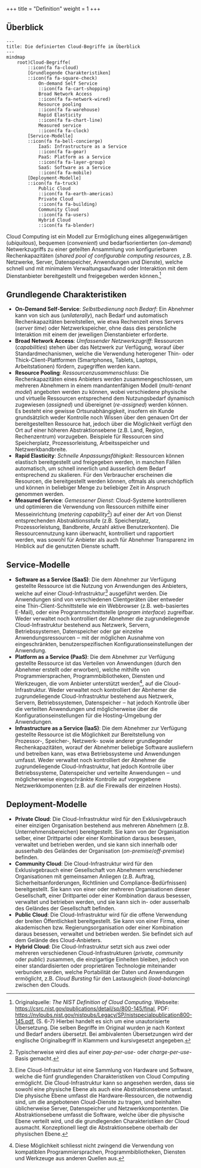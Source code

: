 +++
title = "Definition"
weight = 1
+++

## Überblick

```mermaid
---
title: Die definierten Cloud-Begriffe im Überblick
---
mindmap
    root)Cloud-Begriffe(
        ::icon(fa fa-cloud)
        [Grundlegende Charakteristiken]
        ::icon(fa fa-square-check)
            On-demand Self Service
            ::icon(fa fa-cart-shopping)
            Broad Network Access
            ::icon(fa fa-network-wired)
            Resource pooling
            ::icon(fa fa-warehouse)
            Rapid Elasticity
            ::icon(fa fa-chart-line)
            Measured service
            ::icon(fa fa-clock)
        [Service-Modelle]
        ::icon(fa fa-bell-concierge)
            IaaS: Infrastructure as a Service
            ::icon(fa fa-gear)
            PaaS: Platform as a Service
            ::icon(fa fa-layer-group)
            SaaS: Software as a Service
            ::icon(fa fa-mobile)
        [Deployment-Modelle]
        ::icon(fa fa-truck)
            Public Cloud
            ::icon(fa fa-earth-americas)
            Private Cloud
            ::icon(fa fa-building)
            Community Cloud
            ::icon(fa fa-users)
            Hybrid Cloud
            ::icon(fa fa-blender)

```

Cloud Computing ist ein Modell zur Ermöglichung eines allgegenwärtigen
(*ubiquitous*), bequemen (*convenient*) und bedarfsorientierten
(*on-demand*) Netwerkzugriffs zu einer geteilten Ansammlung von
konfigurierbaren Rechenkapazitäten (*shared pool of configurable
computing resources*, z.B. Netzwerke, Server, Datenspeicher, Anwendungen
und Dienste), welche schnell und mit minimalem Verwaltungsaufwand oder
Interaktion mit dem Dienstanbieter bereitgestellt und freigegeben werden
können.[^1]

## Grundlegende Charakteristiken

- **On-Demand Self-Service**: *Selbstbedienung nach Bedarf*: Ein Abnehmer kann von
  sich aus (*unilaterally*), nach Bedarf und automatisch Rechenkapazitäten
  bereitstellen, wie etwa Rechenzeit eines Servers (*server time*) oder
  Netzwerkspeicher, ohne dass dies persönliche Interaktion mit einem der
  jeweiligen Dienstanbieter erforderte.
- **Broad Network Access**: *Umfassender Netzwerkzugriff*: Ressourcen
  (*capabilities*) stehen über das Netzwerk zur Verfügung, worauf über
  Standardmechanismen, welche die Verwendung heterogener Thin- oder
  Thick-Client-Plattformen (Smartphones, Tablets, Laptops, Arbeitstationen)
  fördern, zugegriffen werden kann.
- **Resource Pooling**: *Ressourcenzusammenschluss*: Die Rechenkapazitäten eines
  Anbieters werden zusammengeschlossen, um mehreren Abnehmern in einem
  mandantenfähigen Modell (*multi-tenant model*) angeboten werden zu können,
  wobei verschiedene physische und virtuelle Ressourcen entsprechend dem
  Nutzungsbedarf dynamisch zugewiesen (*assigned*) und übereignet
  (*re-assigned*) werden können. Es besteht eine gewisse Ortsunabhängigkeit,
  insofern ein Kunde grundsätzlich weder Kontrolle noch Wissen über den genauen
  Ort der bereitgestellten Ressource hat, jedoch über die Möglichkeit verfügt
  den Ort auf einer höheren Abstraktionsebene (z.B. Land, Region, Rechenzentrum)
  vorzugeben. Beispiele für Ressourcen sind Speicherplatz, Prozessorleistung,
  Arbeitsspeicher und Netzwerkbandbreite.
- **Rapid Elasticity**: *Schnelle Anpassungsfähigkeit*: Ressourcen können
  elastisch bereitgestellt und freigegeben werden, in manchen Fällen
  automatisch, um schnell innerlich und äusserlich dem Bedarf entsprechend zu
  skalieren. Für den Verbraucher erscheinen die Resourcen, die bereitgestellt
  werden können, oftmals als unerschöpflich und können in beliebiger Menge zu
  beliebiger Zeit in Anspruch genommen werden.
- **Measured Service**: *Gemessener Dienst*: Cloud-Systeme kontrollieren und
  optimieren die Verwendung von Ressourcen mithilfe einer Messeinrichtung
  (*metering capability*[^2]) auf einer der Art von Dienst entsprechenden
  Abstraktionsstufe (z.B. Speicherplatz, Prozessorleistung, Bandbreite, Anzahl
  aktive Benutzerkonten). Die Ressourcennutzung kann überwacht, kontrolliert und
  rapportiert werden, was sowohl für Anbieter als auch für Abnehmer Transparenz
  im Hinblick auf die genutzten Dienste schafft.

## Service-Modelle

- **Software as a Service (SaaS)**: Die dem Abnehmer zur Verfügung gestellte
  Ressource ist die Nutzung von Anwendungen des Anbieters, welche auf einer
    Cloud-Infrastruktur[^3] ausgeführt werden. Die Anwendungen sind von
    verschiedenen Clientgeräten über entweder eine Thin-Client-Schnittstelle wie
    ein Webbrowser (z.B. web-basiertes E-Mail), oder eine Programmschnittstelle
    (*program interface*) zugreifbar. Weder verwaltet noch kontrolliert der
    Abnehmer die zugrundeliegende Cloud-Infrastruktur bestehend aus Netzwerk,
    Servern, Betriebssystemen, Datenspeicher oder gar einzelne
    Anwendungsressourcen ‒ mit der möglichen Ausnahme von eingeschränkten,
    benutzerspezifischen Konfigurationseinstellungen der Anwendung.
- **Platform as a Service (PaaS)**: Die dem Abnehmer zur Verfügung gestellte
  Ressource ist das Verteilen von Anwendungen (durch den Abnehmer erstellt oder
  erworben), welche mithilfe von Programmiersprachen, Programmbibliotheken,
  Diensten und Werkzeugen, die vom Anbieter unterstützt werden[^4], auf die
  Cloud-Infrastruktur. Weder verwaltet noch kontrolliert der Abnhemer die
  zugrundeliegende Cloud-Infrastruktur bestehend aus Netzwerk, Servern,
  Betriebssystemen, Datenspeicher ‒ hat jedoch Kontrolle über die verteilten
  Anwendungen und möglicherweise über die Konfigurationseinstellungen für die
  Hosting-Umgebung der Anwendungen.
- **Infrastructure as a Service (IaaS)**: Die dem Abnehmer zur Verfügung
  gestellte Ressource ist die Möglichkeit zur Bereitstellung von Prozessor-,
  Speicher-, Netzwerk- sowie anderer grundlegender Rechenkapazitäten, worauf der
  Abnehmer beliebige Software ausliefern und betreiben kann, was etwa
  Betriebssysteme und Anwendungen umfasst. Weder verwaltet noch kontrolliert der
  Abnehmer die zugrundeliegende Cloud-Infrastruktur, hat jedoch Kontrolle über
  Betriebssysteme, Datenspeicher und verteilte Anwendungen ‒ und möglicherweise
  eingeschränkte Kontrolle auf vorgegebene Netzwerkkomponenten (z.B. auf die
  Firewalls der einzelnen Hosts).

## Deployment-Modelle

- **Private Cloud**: Die Cloud-Infrastruktur wird für den Exklusivgebrauch einer
  einzigen Organisation bestehend aus mehreren Abnehmern (z.B.
  Unternehmensbereichen) bereitgestellt. Sie kann von der Organisation selber,
  einer Drittpartei oder einer Kombination daraus besessen, verwaltet und
  betrieben werden, und sie kann sich innerhalb oder ausserhalb des Geländes der
  Organisation (*on-premise*/*off-premise*) befinden.
- **Community Cloud**: Die Cloud-Infrastruktur wird für den Exklusivgebrauch
  einer Gesellschaft von Abnehmern verschiedener Organisationen mit gemeinsamen
  Anliegen (z.B. Auftrag, Sicherheitsanforderungen, Richtlinien und
  Compliance-Bedürfnissen) bereitgestellt. Sie kann von einer oder mehreren
  Organisationen dieser Gesellschaft, einer Drittpartei oder einer Kombination
  daraus besessen, verwaltet und betrieben werden, und sie kann sich in- oder
  ausserhalb des Geländes der Gesellschaft befinden.
- **Public Cloud**: Die Cloud-Infrastruktur wird für die offene Verwendung der
  breiten Öffentlichkeit bereitgestellt. Sie kann von einer Firma, einer
  akademischen bzw.  Regierungsorganisation oder einer Kombination daraus
  besessen, verwaltet und betrieben werden. Sie befindet sich auf dem Gelände
  des Cloud-Anbieters.
- **Hybrid Cloud**: Die Cloud-Infrastruktur setzt sich aus zwei oder mehreren
  verschiedenen Cloud-Infrastrukturen (*private*, *community* oder *public*)
  zusammen, die einzigartige Einheiten bleiben, jedoch von einer
  standardisierten oder proprietären Technologie miteinander verbunden werden,
  welche Portabilität der Daten und Anwendungen ermöglicht, z.B. *Cloud
  Bursting* für den Lastausgleich (*load-balancing*) zwischen den Clouds.

[^1]: Originalquelle: *The NIST Definition of Cloud Computing*.  Webseite:
    <https://csrc.nist.gov/publications/detail/sp/800-145/final>, PDF:
    <https://nvlpubs.nist.gov/nistpubs/Legacy/SP/nistspecialpublication800-145.pdf>,
    (S. 6-7) Hierbei handelt es sich um eine unautorisierte Übersetzung. Die
    selben Begriffe im Original wurden je nach Kontext und Bedarf anders
    übersetzt. Bei ambivalenten Übersetzungen wird der englische Originalbegriff
    in Klammern und kursivgesetzt angegeben.

[^2]: Typischerweise wird dies auf einer *pay-per-use*- oder
    *charge-per-use*-Basis gemacht.

[^3]: Eine Cloud-Infrastruktur ist eine Sammlung von Hardware und Software,
    welche die fünf grundlegenden Charakteristiken von Cloud Computing
    ermöglicht. Die Cloud-Infrastruktur kann so angesehen werden, dass sie
    sowohl eine physische Ebene als auch eine Abstraktionsebene umfasst. Die
    physische Ebene umfasst die Hardware-Ressourcen, die notwendig sind, um die
    angebotenen Cloud-Dienste zu tragen, und beinhalten üblicherweise Server,
    Datenspeicher und Netzwerkkompontenten. Die Abstraktionsebene umfasst die
    Software, welche über die physische Ebene verteilt wird, und die
    grundlegenden Charakteristiken der Cloud ausmacht.  Konzeptionell liegt die
    Abstraktionsebene oberhalb der physischen Ebene.

[^4]: Diese Möglichkeit schliesst nicht zwingend die Verwendung von kompatiblen
    Programmiersprachen, Programmbibliotheken, Diensten und Werkzeuge aus
    anderen Quellen aus.

